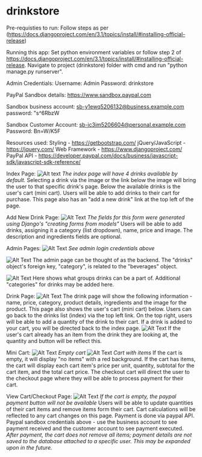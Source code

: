 # drinkstore
Pre-requisties to run:
Follow steps as per (https://docs.djangoproject.com/en/3.1/topics/install/#installing-official-release)

Running this app:
Set python environment variables or follow step 2 of https://docs.djangoproject.com/en/3.1/topics/install/#installing-official-release.
Navigate to project (drinkstore) folder with cmd and run "python manage.py runserver".

Admin Credentials:
Username: Admin
Password: drinkstore

PayPal Sandbox details:
https://www.sandbox.paypal.com

Sandbox business account:
sb-y1ewq5206132@business.example.com
password: "s^6RbzW

Sandbox Customer Account:
sb-ic3im5206604@personal.example.com
Password: Bn=W/K5F
   
Resources used:
Styling - https://getbootstrap.com/
jQuery/JavaScript - https://jquery.com/ 
Web Framework - https://www.djangoproject.com/
PayPal API - https://developer.paypal.com/docs/business/javascript-sdk/javascript-sdk-reference/

Index Page:
![Alt text](media/readme/index.jpg?raw=true "Index")
*The index page will have 4 drinks available by default.*
Selecting a drink via the image or the link below the image will bring the user to that specific drink's page.
Below the available drinks is the user's cart (mini cart). Users will be able to add drinks to their cart for purchase.
This page also has an "add a new drink" link at the top left of the page.

Add New Drink Page:
![Alt Text](media/readme/add_drink.jpg?raw=true "Add_Drink")
*The fields for this form were generated using Django's "creating forms from models"*
Users will be able to add drinks, assigning it a category (list dropdown), name, price and image. 
The description and ingredients fields are optional.

Admin Pages:
![Alt Text](media/readme/admin_login.jpg?raw=true "Admin_Login")
*See admin login credentials above*

![Alt Text](media/readme/admin_index.jpg?raw=true "Admin_Index")
The admin page can be thought of as the backend.
The "drinks" object's foreign key, "category", is related to the "beverages" object.

![Alt Text](media/readme/admin_beverages.jpg?raw=true "Admin_Beverages")
Here shows what groups drinks can be a part of.
Additional "categories" for drinks may be added here.

Drink Page:
![Alt Text](media/readme/drink.jpg?raw=true "Drink")
The drink page will show the following information - name, price, category, product details, ingredients and the image for the product.
This page also shows the user's cart (mini cart) below.
Users can go back to the drinks list (index) via the top left link.
On the top right, users will be able to add a quantity of the drink to their cart.
If a drink is added to your cart, you will be directed back to the index page.
![Alt Text](media/readme/drink_cart_rel.jpg?raw=true "Drink_Cart_Rel")
If the user's cart already has an item from the drink they are looking at, the quantity and button will be reflect this.

Mini Cart:
![Alt Text](media/readme/mini_cart_empty.jpg?raw=true "Mini_Cart_Empty")
*Empty cart*
![Alt Text](media/readme/mini_cart_items.jpg?raw=true "Mini_Cart_Items")
*Cart with items*
If the cart is empty, it will display "no items" with a red background.
If the cart has items, the cart will display each cart item's price per unit, quantity, subtotal for the cart item, and the total cart price.
The checkout cart will direct the user to the checkout page where they will be able to process payment for their cart.

View Cart/Checkout Page:
![Alt Text](media/readme/cart_checkout.jpg?raw=true "Cart_Checkout")
*If the cart is empty, the paypal payment button will not be available*
Users will be able to update quantities of their cart items and remove items form their cart.
Cart calculations will be reflected to any cart changes on this page.
Payment is done via paypal API. 
Paypal sandbox credentials above - use the business account to see payment received and the customer account to see payment executed.
*After payment, the cart does not remove all items; payment details are not saved to the database attached to a specific user. This may be expanded upon in the future.*
